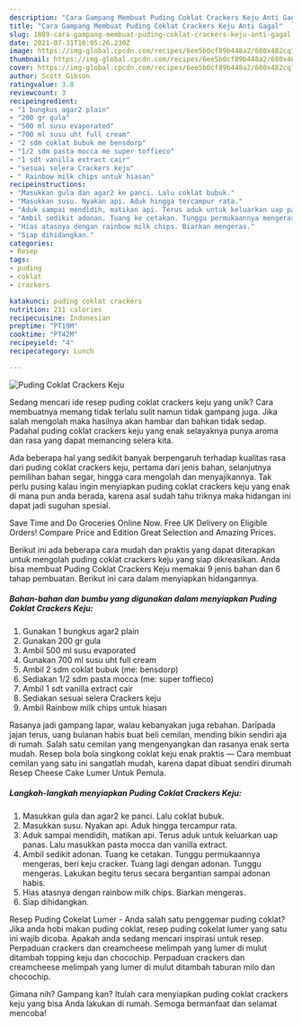 ```yaml
---
description: "Cara Gampang Membuat Puding Coklat Crackers Keju Anti Gagal"
title: "Cara Gampang Membuat Puding Coklat Crackers Keju Anti Gagal"
slug: 1889-cara-gampang-membuat-puding-coklat-crackers-keju-anti-gagal
date: 2021-07-31T16:05:26.230Z
image: https://img-global.cpcdn.com/recipes/6ee5b0cf89b448a2/680x482cq70/puding-coklat-crackers-keju-foto-resep-utama.jpg
thumbnail: https://img-global.cpcdn.com/recipes/6ee5b0cf89b448a2/680x482cq70/puding-coklat-crackers-keju-foto-resep-utama.jpg
cover: https://img-global.cpcdn.com/recipes/6ee5b0cf89b448a2/680x482cq70/puding-coklat-crackers-keju-foto-resep-utama.jpg
author: Scott Gibson
ratingvalue: 3.8
reviewcount: 3
recipeingredient:
- "1 bungkus agar2 plain"
- "200 gr gula"
- "500 ml susu evaporated"
- "700 ml susu uht full cream"
- "2 sdm coklat bubuk me bensdorp"
- "1/2 sdm pasta mocca me super toffieco"
- "1 sdt vanilla extract cair"
- "sesuai selera Crackers keju"
- " Rainbow milk chips untuk hiasan"
recipeinstructions:
- "Masukkan gula dan agar2 ke panci. Lalu coklat bubuk."
- "Masukkan susu. Nyakan api. Aduk hingga tercampur rata."
- "Aduk sampai mendidih, matikan api. Terus aduk untuk keluarkan uap panas. Lalu masukkan pasta mocca dan vanilla extract."
- "Ambil sedikit adonan. Tuang ke cetakan. Tunggu permukaannya mengeras, beri keju cracker. Tuang lagi dengan adonan. Tunggu mengeras. Lakukan begitu terus secara bergantian sampai adonan habis."
- "Hias atasnya dengan rainbow milk chips. Biarkan mengeras."
- "Siap dihidangkan."
categories:
- Resep
tags:
- puding
- coklat
- crackers

katakunci: puding coklat crackers 
nutrition: 211 calories
recipecuisine: Indonesian
preptime: "PT19M"
cooktime: "PT42M"
recipeyield: "4"
recipecategory: Lunch

---
```



![Puding Coklat Crackers Keju](https://img-global.cpcdn.com/recipes/6ee5b0cf89b448a2/680x482cq70/puding-coklat-crackers-keju-foto-resep-utama.jpg)

Sedang mencari ide resep puding coklat crackers keju yang unik? Cara membuatnya memang tidak terlalu sulit namun tidak gampang juga. Jika salah mengolah maka hasilnya akan hambar dan bahkan tidak sedap. Padahal puding coklat crackers keju yang enak selayaknya punya aroma dan rasa yang dapat memancing selera kita.

Ada beberapa hal yang sedikit banyak berpengaruh terhadap kualitas rasa dari puding coklat crackers keju, pertama dari jenis bahan, selanjutnya pemilihan bahan segar, hingga cara mengolah dan menyajikannya. Tak perlu pusing kalau ingin menyiapkan puding coklat crackers keju yang enak di mana pun anda berada, karena asal sudah tahu triknya maka hidangan ini dapat jadi suguhan spesial.

Save Time and Do Groceries Online Now. Free UK Delivery on Eligible Orders! Compare Price and Edition Great Selection and Amazing Prices.


Berikut ini ada beberapa cara mudah dan praktis yang dapat diterapkan untuk mengolah puding coklat crackers keju yang siap dikreasikan. Anda bisa membuat Puding Coklat Crackers Keju memakai 9 jenis bahan dan 6 tahap pembuatan. Berikut ini cara dalam menyiapkan hidangannya.

<!--inarticleads1-->

##### Bahan-bahan dan bumbu yang digunakan dalam menyiapkan Puding Coklat Crackers Keju:

1. Gunakan 1 bungkus agar2 plain
1. Gunakan 200 gr gula
1. Ambil 500 ml susu evaporated
1. Gunakan 700 ml susu uht full cream
1. Ambil 2 sdm coklat bubuk (me: bensdorp)
1. Sediakan 1/2 sdm pasta mocca (me: super toffieco)
1. Ambil 1 sdt vanilla extract cair
1. Sediakan sesuai selera Crackers keju
1. Ambil  Rainbow milk chips untuk hiasan


Rasanya jadi gampang lapar, walau kebanyakan juga rebahan. Daripada jajan terus, uang bulanan habis buat beli cemilan, mending bikin sendiri aja di rumah. Salah satu cemilan yang mengenyangkan dan rasanya enak serta mudah. Resep bola bola singkong coklat keju enak praktis — Cara membuat cemilan yang satu ini sangatlah mudah, karena dapat dibuat sendiri dirumah Resep Cheese Cake Lumer Untuk Pemula. 

<!--inarticleads2-->

##### Langkah-langkah menyiapkan Puding Coklat Crackers Keju:

1. Masukkan gula dan agar2 ke panci. Lalu coklat bubuk.
1. Masukkan susu. Nyakan api. Aduk hingga tercampur rata.
1. Aduk sampai mendidih, matikan api. Terus aduk untuk keluarkan uap panas. Lalu masukkan pasta mocca dan vanilla extract.
1. Ambil sedikit adonan. Tuang ke cetakan. Tunggu permukaannya mengeras, beri keju cracker. Tuang lagi dengan adonan. Tunggu mengeras. Lakukan begitu terus secara bergantian sampai adonan habis.
1. Hias atasnya dengan rainbow milk chips. Biarkan mengeras.
1. Siap dihidangkan.


Resep Puding Cokelat Lumer - Anda salah satu penggemar puding coklat? Jika anda hobi makan puding coklat, resep puding cokelat lumer yang satu ini wajib dicoba. Apakah anda sedang mencari inspirasi untuk resep. Perpaduan crackers dan creamcheese melimpah yang lumer di mulut ditambah topping keju dan chocochip. Perpaduan crackers dan creamcheese melimpah yang lumer di mulut ditambah taburan milo dan chocochip. 

Gimana nih? Gampang kan? Itulah cara menyiapkan puding coklat crackers keju yang bisa Anda lakukan di rumah. Semoga bermanfaat dan selamat mencoba!
